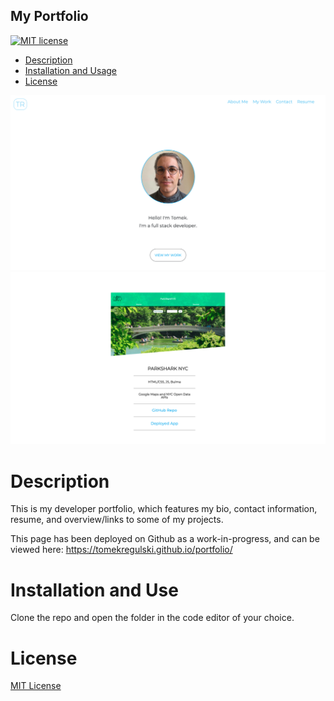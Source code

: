 ## My Portfolio

[![MIT license](https://img.shields.io/badge/License-MIT-blue.svg)](https://lbesson.mit-license.org/)

- [Description ](#description)
- [Installation and Usage](#installation-and-use)
- [License](#license)

![screenshot-top-of-page](assets/images/demo1.png)
![screenshot-project-example](assets/images/demo2.png)

# Description

This is my developer portfolio, which features my bio, contact information, resume, and overview/links to some of my projects.

This page has been deployed on Github as a work-in-progress, and can be viewed here: https://tomekregulski.github.io/portfolio/

# Installation and Use

Clone the repo and open the folder in the code editor of your choice.

# License

[MIT License](https://opensource.org/licenses/MIT)
